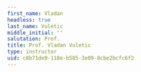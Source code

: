 ```yaml
---
first_name: Vladan
headless: true
last_name: Vuletic
middle_initial: ''
salutation: Prof.
title: Prof. Vladan Vuletic
type: instructor
uid: c8b71de9-118e-b585-3e09-8cbe2bcfc6f2
---
```


